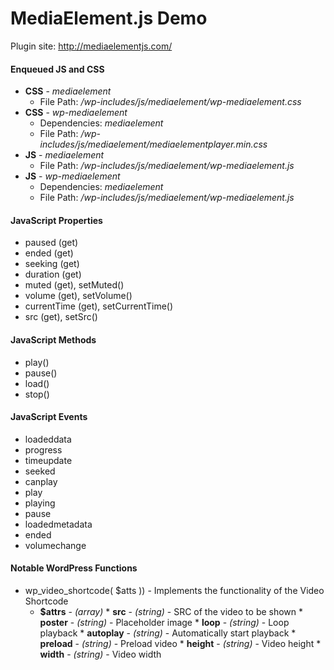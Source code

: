 MediaElement.js Demo
===================

Plugin site: http://mediaelementjs.com/

#### Enqueued JS and CSS

* **CSS** - *mediaelement*
  - File Path: */wp-includes/js/mediaelement/wp-mediaelement.css*
* **CSS** - *wp-mediaelement*
  - Dependencies: *mediaelement*
  - File Path: */wp-includes/js/mediaelement/mediaelementplayer.min.css*
* **JS** - *mediaelement*
  - File Path: */wp-includes/js/mediaelement/wp-mediaelement.js*
* **JS** - *wp-mediaelement*
  - Dependencies: *mediaelement*
  - File Path: */wp-includes/js/mediaelement/wp-mediaelement.js*

#### JavaScript Properties

* paused (get)
* ended (get)
* seeking (get)
* duration (get)
* muted (get), setMuted()
* volume (get), setVolume()
* currentTime (get), setCurrentTime()
* src (get), setSrc()

#### JavaScript Methods

* play()
* pause()
* load()
* stop()

#### JavaScript Events

* loadeddata
* progress
* timeupdate
* seeked
* canplay
* play
* playing
* pause
* loadedmetadata
* ended
* volumechange

#### Notable WordPress Functions

* wp_video_shortcode( $atts )) - Implements the functionality of the Video Shortcode
  - **$attrs** - *(array)*
        * **src** - *(string)* - SRC of the video to be shown
        * **poster** - *(string)* - Placeholder image
        * **loop** - *(string)* - Loop playback
        * **autoplay** - *(string)* - Automatically start playback
        * **preload** - *(string)* - Preload video
        * **height** - *(string)* - Video height
        * **width** - *(string)* - Video width
